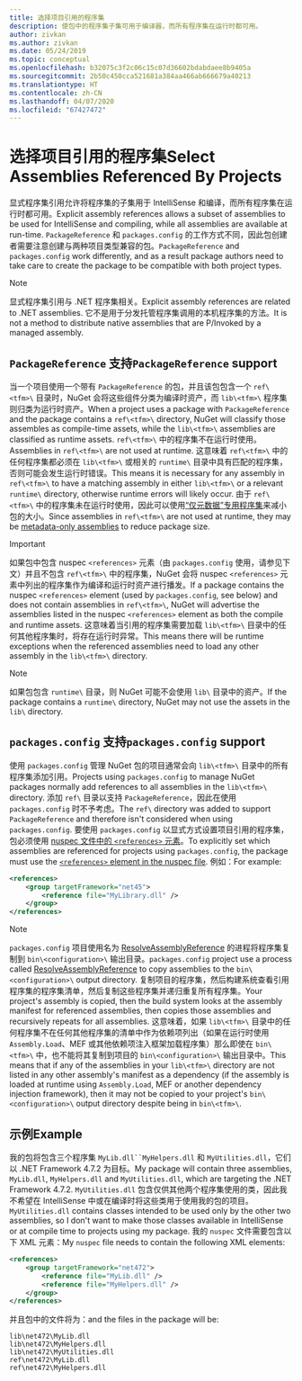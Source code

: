 ```yaml
---
title: 选择项目引用的程序集
description: 使包中的程序集子集可用于编译器，而所有程序集在运行时都可用。
author: zivkan
ms.author: zivkan
ms.date: 05/24/2019
ms.topic: conceptual
ms.openlocfilehash: b32075c3f2c06c15c07d36602bdabdaee8b9405a
ms.sourcegitcommit: 2b50c450cca521681a384aa466ab666679a40213
ms.translationtype: HT
ms.contentlocale: zh-CN
ms.lasthandoff: 04/07/2020
ms.locfileid: "67427472"
---
```

# <a name="select-assemblies-referenced-by-projects"></a><span data-ttu-id="3eb81-103">选择项目引用的程序集</span><span class="sxs-lookup"><span data-stu-id="3eb81-103">Select Assemblies Referenced By Projects</span></span>

<span data-ttu-id="3eb81-104">显式程序集引用允许将程序集的子集用于 IntelliSense 和编译，而所有程序集在运行时都可用。</span><span class="sxs-lookup"><span data-stu-id="3eb81-104">Explicit assembly references allows a subset of assemblies to be used for IntelliSense and compiling, while all assemblies are available at run-time.</span></span> <span data-ttu-id="3eb81-105">`PackageReference` 和 `packages.config` 的工作方式不同，因此包创建者需要注意创建与两种项目类型兼容的包。</span><span class="sxs-lookup"><span data-stu-id="3eb81-105">`PackageReference` and `packages.config` work differently, and as a result package authors need to take care to create the package to be compatible with both project types.</span></span>

> [!Note]
> <span data-ttu-id="3eb81-106">显式程序集引用与 .NET 程序集相关。</span><span class="sxs-lookup"><span data-stu-id="3eb81-106">Explicit assembly references are related to .NET assemblies.</span></span> <span data-ttu-id="3eb81-107">它不是用于分发托管程序集调用的本机程序集的方法。</span><span class="sxs-lookup"><span data-stu-id="3eb81-107">It is not a method to distribute native assemblies that are P/Invoked by a managed assembly.</span></span>

## <a name="packagereference-support"></a><span data-ttu-id="3eb81-108">`PackageReference` 支持</span><span class="sxs-lookup"><span data-stu-id="3eb81-108">`PackageReference` support</span></span>

<span data-ttu-id="3eb81-109">当一个项目使用一个带有 `PackageReference` 的包，并且该包包含一个 `ref\<tfm>\` 目录时，NuGet 会将这些组件分类为编译时资产，而 `lib\<tfm>\` 程序集则归类为运行时资产。</span><span class="sxs-lookup"><span data-stu-id="3eb81-109">When a project uses a package with `PackageReference` and the package contains a `ref\<tfm>\` directory, NuGet will classify those assembles as compile-time assets, while the `lib\<tfm>\` assemblies are classified as runtime assets.</span></span> <span data-ttu-id="3eb81-110">`ref\<tfm>\` 中的程序集不在运行时使用。</span><span class="sxs-lookup"><span data-stu-id="3eb81-110">Assemblies in `ref\<tfm>\` are not used at runtime.</span></span> <span data-ttu-id="3eb81-111">这意味着 `ref\<tfm>\` 中的任何程序集都必须在 `lib\<tfm>\` 或相关的 `runtime\` 目录中具有匹配的程序集，否则可能会发生运行时错误。</span><span class="sxs-lookup"><span data-stu-id="3eb81-111">This means it is necessary for any assembly in `ref\<tfm>\` to have a matching assembly in either `lib\<tfm>\` or a relevant `runtime\` directory, otherwise runtime errors will likely occur.</span></span> <span data-ttu-id="3eb81-112">由于 `ref\<tfm>\` 中的程序集未在运行时使用，因此可以使用[“仅元数据”专用程序集](https://github.com/dotnet/roslyn/blob/master/docs/features/refout.md)来减小包的大小。</span><span class="sxs-lookup"><span data-stu-id="3eb81-112">Since assemblies in `ref\<tfm>\` are not used at runtime, they may be [metadata-only assemblies](https://github.com/dotnet/roslyn/blob/master/docs/features/refout.md) to reduce package size.</span></span>

> [!Important]
> <span data-ttu-id="3eb81-113">如果包中包含 nuspec `<references>` 元素（由 `packages.config` 使用，请参见下文）并且不包含 `ref\<tfm>\` 中的程序集，NuGet 会将 nuspec `<references>` 元素中列出的程序集作为编译和运行时资产进行播发。</span><span class="sxs-lookup"><span data-stu-id="3eb81-113">If a package contains the nuspec `<references>` element (used by `packages.config`, see below) and does not contain assemblies in `ref\<tfm>\`, NuGet will advertise the assemblies listed in the nuspec `<references>` element as both the compile and runtime assets.</span></span> <span data-ttu-id="3eb81-114">这意味着当引用的程序集需要加载 `lib\<tfm>\` 目录中的任何其他程序集时，将存在运行时异常。</span><span class="sxs-lookup"><span data-stu-id="3eb81-114">This means there will be runtime exceptions when the referenced assemblies need to load any other assembly in the `lib\<tfm>\` directory.</span></span>

> [!Note]
> <span data-ttu-id="3eb81-115">如果包包含 `runtime\` 目录，则 NuGet 可能不会使用 `lib\` 目录中的资产。</span><span class="sxs-lookup"><span data-stu-id="3eb81-115">If the package contains a `runtime\` directory, NuGet may not use the assets in the `lib\` directory.</span></span>

## <a name="packagesconfig-support"></a><span data-ttu-id="3eb81-116">`packages.config` 支持</span><span class="sxs-lookup"><span data-stu-id="3eb81-116">`packages.config` support</span></span>

<span data-ttu-id="3eb81-117">使用 `packages.config` 管理 NuGet 包的项目通常会向 `lib\<tfm>\` 目录中的所有程序集添加引用。</span><span class="sxs-lookup"><span data-stu-id="3eb81-117">Projects using `packages.config` to manage NuGet packages normally add references to all assemblies in the `lib\<tfm>\` directory.</span></span> <span data-ttu-id="3eb81-118">添加 `ref\` 目录以支持 `PackageReference`，因此在使用 `packages.config` 时不予考虑。</span><span class="sxs-lookup"><span data-stu-id="3eb81-118">The `ref\` directory was added to support `PackageReference` and therefore isn't considered when using `packages.config`.</span></span> <span data-ttu-id="3eb81-119">要使用 `packages.config` 以显式方式设置项目引用的程序集，包必须使用 [nuspec 文件中的 `<references>` 元素](../reference/nuspec.md#explicit-assembly-references)。</span><span class="sxs-lookup"><span data-stu-id="3eb81-119">To explicitly set which assemblies are referenced for projects using `packages.config`, the package must use the [`<references>` element in the nuspec file](../reference/nuspec.md#explicit-assembly-references).</span></span> <span data-ttu-id="3eb81-120">例如：</span><span class="sxs-lookup"><span data-stu-id="3eb81-120">For example:</span></span>

```xml
<references>
    <group targetFramework="net45">
        <reference file="MyLibrary.dll" />
    </group>
</references>
```

> [!Note]
> <span data-ttu-id="3eb81-121">`packages.config` 项目使用名为 [ResolveAssemblyReference](https://github.com/Microsoft/msbuild/blob/master/documentation/wiki/ResolveAssemblyReference.md) 的进程将程序集复制到 `bin\<configuration>\` 输出目录。</span><span class="sxs-lookup"><span data-stu-id="3eb81-121">`packages.config` project use a process called [ResolveAssemblyReference](https://github.com/Microsoft/msbuild/blob/master/documentation/wiki/ResolveAssemblyReference.md) to copy assemblies to the `bin\<configuration>\` output directory.</span></span> <span data-ttu-id="3eb81-122">复制项目的程序集，然后构建系统查看引用程序集的程序集清单，然后复制这些程序集并递归重复所有程序集。</span><span class="sxs-lookup"><span data-stu-id="3eb81-122">Your project's assembly is copied, then the build system looks at the assembly manifest for referenced assemblies, then copies those assemblies and recursively repeats for all assemblies.</span></span> <span data-ttu-id="3eb81-123">这意味着，如果 `lib\<tfm>\` 目录中的任何程序集不在任何其他程序集的清单中作为依赖项列出（如果在运行时使用 `Assembly.Load`、MEF 或其他依赖项注入框架加载程序集）那么即使在 `bin\<tfm>\` 中，也不能将其复制到项目的 `bin\<configuration>\` 输出目录中。</span><span class="sxs-lookup"><span data-stu-id="3eb81-123">This means that if any of the assemblies in your `lib\<tfm>\` directory are not listed in any other assembly's manifest as a dependency (if the assembly is loaded at runtime using `Assembly.Load`, MEF or another dependency injection framework), then it may not be copied to your project's `bin\<configuration>\` output directory despite being in `bin\<tfm>\`.</span></span>

## <a name="example"></a><span data-ttu-id="3eb81-124">示例</span><span class="sxs-lookup"><span data-stu-id="3eb81-124">Example</span></span>

<span data-ttu-id="3eb81-125">我的包将包含三个程序集 `MyLib.dll``MyHelpers.dll` 和 `MyUtilities.dll`，它们以 .NET Framework 4.7.2 为目标。</span><span class="sxs-lookup"><span data-stu-id="3eb81-125">My package will contain three assemblies, `MyLib.dll`, `MyHelpers.dll` and `MyUtilities.dll`, which are targeting the .NET Framework 4.7.2.</span></span> <span data-ttu-id="3eb81-126">`MyUtilities.dll` 包含仅供其他两个程序集使用的类，因此我不希望在 IntelliSense 中或在编译时将这些类用于使用我的包的项目。</span><span class="sxs-lookup"><span data-stu-id="3eb81-126">`MyUtilities.dll` contains classes intended to be used only by the other two assemblies, so I don't want to make those classes available in IntelliSense or at compile time to projects using my package.</span></span> <span data-ttu-id="3eb81-127">我的 `nuspec` 文件需要包含以下 XML 元素：</span><span class="sxs-lookup"><span data-stu-id="3eb81-127">My `nuspec` file needs to contain the following XML elements:</span></span>

```xml
<references>
    <group targetFramework="net472">
        <reference file="MyLib.dll" />
        <reference file="MyHelpers.dll" />
    </group>
</references>
```

<span data-ttu-id="3eb81-128">并且包中的文件将为：</span><span class="sxs-lookup"><span data-stu-id="3eb81-128">and the files in the package will be:</span></span>

```text
lib\net472\MyLib.dll
lib\net472\MyHelpers.dll
lib\net472\MyUtilities.dll
ref\net472\MyLib.dll
ref\net472\MyHelpers.dll
```
